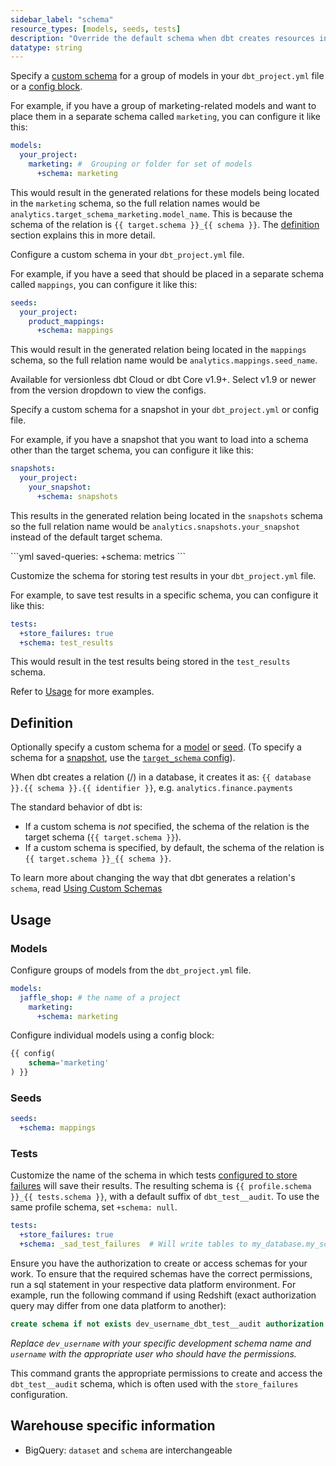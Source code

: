 ```yaml
---
sidebar_label: "schema"
resource_types: [models, seeds, tests]
description: "Override the default schema when dbt creates resources in your data platform."
datatype: string
---
```


<Tabs>
<TabItem value="model" label="Model">

Specify a [custom schema](/docs/build/custom-schemas#understanding-custom-schemas) for a group of models in your `dbt_project.yml` file or a [config block](/reference/resource-configs/schema#models). 
 
For example, if you have a group of marketing-related models and want to place them in a separate schema called `marketing`, you can configure it like this:

<File name='dbt_project.yml'>

```yml
models:
  your_project:
    marketing: #  Grouping or folder for set of models
      +schema: marketing
```
</File>

This would result in the generated relations for these models being located in the  `marketing` schema, so the full relation names would be `analytics.target_schema_marketing.model_name`. This is because the schema of the relation is `{{ target.schema }}_{{ schema }}`. The [definition](#definition) section explains this in more detail.

</TabItem>

<TabItem value="seeds" label="Seeds">

Configure a custom schema in your `dbt_project.yml` file. 

For example, if you have a seed that should be placed in a separate schema called `mappings`, you can configure it like this:

<File name='dbt_project.yml'>

```yml
seeds:
  your_project:
    product_mappings:
      +schema: mappings
```

This would result in the generated relation being located in the `mappings` schema, so the full relation name would be `analytics.mappings.seed_name`. 

</File>
</TabItem>

<TabItem value="snapshots" label="Snapshots">

<VersionBlock lastVersion="1.8">

Available for versionless dbt Cloud or dbt Core v1.9+. Select v1.9 or newer from the version dropdown to view the configs.

</VersionBlock>

<VersionBlock firstVersion="1.9">

Specify a custom schema for a snapshot in your `dbt_project.yml` or config file. 

For example, if you have a snapshot that you want to load into a schema other than the target schema, you can configure it like this:

<File name='dbt_project.yml'>

```yml
snapshots:
  your_project:
    your_snapshot:
      +schema: snapshots
```
</File>

This results in the generated relation being located in the `snapshots` schema so the full relation name would be `analytics.snapshots.your_snapshot` instead of the default target schema.

</VersionBlock>

</TabItem>

<TabItem value="saved-queries" label="Saved queries">

<File name='dbt_project.yml'>
```yml
saved-queries:
  +schema: metrics
```
</File>
</TabItem>
<TabItem value="tests" label="Test">

Customize the schema for storing test results in your `dbt_project.yml` file. 

For example, to save test results in a specific schema, you can configure it like this:


<File name='dbt_project.yml'>

```yml
tests:
  +store_failures: true
  +schema: test_results
```

This would result in the test results being stored in the `test_results` schema.
</File>
</TabItem>
</Tabs>

Refer to [Usage](#usage) for more examples.

## Definition
Optionally specify a custom schema for a [model](/docs/build/sql-models) or [seed](/docs/build/seeds). (To specify a schema for a [snapshot](/docs/build/snapshots), use the [`target_schema` config](/reference/resource-configs/target_schema)).

When dbt creates a relation (<Term id="table" />/<Term id="view" />) in a database, it creates it as: `{{ database }}.{{ schema }}.{{ identifier }}`, e.g. `analytics.finance.payments`

The standard behavior of dbt is:
* If a custom schema is _not_ specified, the schema of the relation is the target schema (`{{ target.schema }}`).
* If a custom schema is specified, by default, the schema of the relation is `{{ target.schema }}_{{ schema }}`.

To learn more about changing the way that dbt generates a relation's `schema`, read [Using Custom Schemas](/docs/build/custom-schemas)

## Usage

### Models

Configure groups of models from the `dbt_project.yml` file.

<File name='dbt_project.yml'>

```yml
models:
  jaffle_shop: # the name of a project
    marketing:
      +schema: marketing
```

</File>

Configure individual models using a config block:

<File name='models/my_model.sql'>

```sql
{{ config(
    schema='marketing'
) }}
```

</File>

### Seeds
<File name='dbt_project.yml'>

```yml
seeds:
  +schema: mappings
```

</File>

### Tests

Customize the name of the schema in which tests [configured to store failures](/reference/resource-configs/store_failures) will save their results.
The resulting schema is `{{ profile.schema }}_{{ tests.schema }}`, with a default suffix of `dbt_test__audit`.
To use the same profile schema, set `+schema: null`.

<File name='dbt_project.yml'>

```yml
tests:
  +store_failures: true
  +schema: _sad_test_failures  # Will write tables to my_database.my_schema__sad_test_failures
```

</File>

Ensure you have the authorization to create or access schemas for your work. To ensure that the required schemas have the correct permissions, run a sql statement in your respective data platform environment. For example, run the following command if using Redshift (exact authorization query may differ from one data platform to another):

```sql
create schema if not exists dev_username_dbt_test__audit authorization username;
```
_Replace `dev_username` with your specific development schema name and `username` with the appropriate user who should have the permissions._

This command grants the appropriate permissions to create and access the `dbt_test__audit` schema, which is often used with the `store_failures` configuration.

## Warehouse specific information
* BigQuery: `dataset` and `schema` are interchangeable
